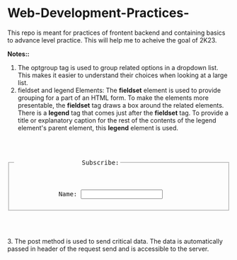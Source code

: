 # Web-Development-Practices-
This repo is meant for practices of frontent backend and containing basics to advance level practice. This will help me to acheive the goal of 2K23.

**Notes::**
1. The optgroup tag is used to group related options in a dropdown list. This makes it easier to understand their choices when looking at a large list.
2. fieldset and legend Elements:
The **fieldset** element is used to provide grouping for a part of an HTML form. To
make the elements more presentable, the **fieldset** tag draws a box around the
related elements.
 There is a **legend** tag that comes just after the **fieldset** tag. To provide a title or
explanatory caption for the rest of the contents of the legend element's parent
element, this **legend** element is used.
<pre>
<form>
      <fieldset>
            <legend>
                  Subscribe:
            </legend>
            Name: <input
type="text"
name="name"
id="name">
      </fieldset>
</form>
</pre
>

3. The post method is used to send critical data. The data is automatically passed in header of the request send and is accessible to the server.